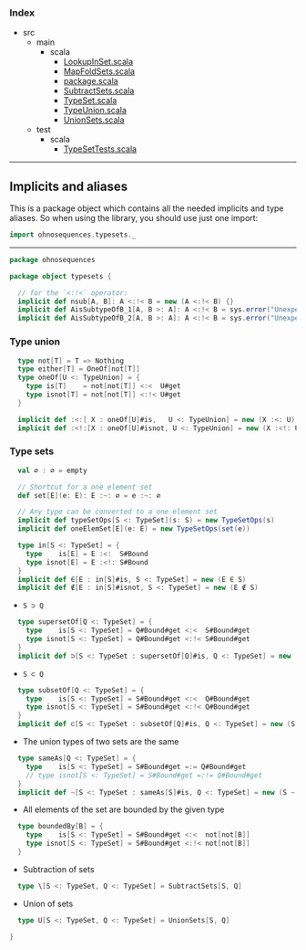 ### Index

+ src
  + main
    + scala
      + [LookupInSet.scala](LookupInSet.md)
      + [MapFoldSets.scala](MapFoldSets.md)
      + [package.scala](package.md)
      + [SubtractSets.scala](SubtractSets.md)
      + [TypeSet.scala](TypeSet.md)
      + [TypeUnion.scala](TypeUnion.md)
      + [UnionSets.scala](UnionSets.md)
  + test
    + scala
      + [TypeSetTests.scala](../../test/scala/TypeSetTests.md)

------

## Implicits and aliases

This is a package object which contains all the needed implicits and type aliases. So when using the library, you should use just one import:

```scala
import ohnosequences.typesets._
```

------


```scala
package ohnosequences

package object typesets {

  // for the `<:!<` operator:
  implicit def nsub[A, B]: A <:!< B = new (A <:!< B) {}
  implicit def AisSubtypeOfB_1[A, B >: A]: A <:!< B = sys.error("Unexpected invocation")
  implicit def AisSubtypeOfB_2[A, B >: A]: A <:!< B = sys.error("Unexpected invocation")
```

### Type union

```scala
  type not[T] = T => Nothing
  type either[T] = OneOf[not[T]]
  type oneOf[U <: TypeUnion] = { 
    type is[T]    = not[not[T]] <:<  U#get
    type isnot[T] = not[not[T]] <:!< U#get
  }

  implicit def :<:[ X : oneOf[U]#is,   U <: TypeUnion] = new (X :<: U)
  implicit def :<!:[X : oneOf[U]#isnot, U <: TypeUnion] = new (X :<!: U)
```

### Type sets

```scala
  val ∅ : ∅ = empty

  // Shortcut for a one element set 
  def set[E](e: E): E :~: ∅ = e :~: ∅

  // Any type can be converted to a one element set
  implicit def typeSetOps[S <: TypeSet](s: S) = new TypeSetOps(s)
  implicit def oneElemSet[E](e: E) = new TypeSetOps(set(e))

  type in[S <: TypeSet] = { 
    type    is[E] = E :<:  S#Bound
    type isnot[E] = E :<!: S#Bound
  }
  implicit def ∈[E : in[S]#is, S <: TypeSet] = new (E ∈ S)
  implicit def ∉[E : in[S]#isnot, S <: TypeSet] = new (E ∉ S)
```

- `S ⊃ Q`

```scala
  type supersetOf[Q <: TypeSet] = { 
    type    is[S <: TypeSet] = Q#Bound#get <:<  S#Bound#get
    type isnot[S <: TypeSet] = Q#Bound#get <:!< S#Bound#get
  }
  implicit def ⊃[S <: TypeSet : supersetOf[Q]#is, Q <: TypeSet] = new (S ⊃ Q)
```

- `S ⊂ Q`

```scala
  type subsetOf[Q <: TypeSet] = { 
    type    is[S <: TypeSet] = S#Bound#get <:<  Q#Bound#get
    type isnot[S <: TypeSet] = S#Bound#get <:!< Q#Bound#get
  }
  implicit def ⊂[S <: TypeSet : subsetOf[Q]#is, Q <: TypeSet] = new (S ⊂ Q)
```

- The union types of two sets are the same

```scala
  type sameAs[Q <: TypeSet] = { 
    type    is[S <: TypeSet] = S#Bound#get =:= Q#Bound#get
    // type isnot[S <: TypeSet] = S#Bound#get =:!= Q#Bound#get
  }
  implicit def ~[S <: TypeSet : sameAs[S]#is, Q <: TypeSet] = new (S ~ Q)
```

- All elements of the set are bounded by the given type

```scala
  type boundedBy[B] = { 
    type    is[S <: TypeSet] = S#Bound#get <:<  not[not[B]]
    type isnot[S <: TypeSet] = S#Bound#get <:!< not[not[B]]
  }
```

- Subtraction of sets

```scala
  type \[S <: TypeSet, Q <: TypeSet] = SubtractSets[S, Q]
```

- Union of sets

```scala
  type U[S <: TypeSet, Q <: TypeSet] = UnionSets[S, Q]

}

```


